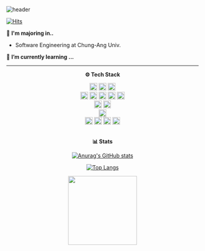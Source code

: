 ![header](https://capsule-render.vercel.app/api?type=waving&color=2679DCFF&section=header&text=Yujin's%20Github&animation=twinkling&height=190&fontSize=35&&fontColor=F7FAFFFF&&&fontAlignY=35&)

[![Hits](https://hits.seeyoufarm.com/api/count/incr/badge.svg?url=https%3A%2F%2Fgithub.com%2Fcausyj&count_bg=%237FAFEF&title_bg=%23555555&icon=waze.svg&icon_color=%23E7E7E7&title=visitor&edge_flat=false)](https://hits.seeyoufarm.com)  



🏫 **I'm majoring in..** 
+ Software Engineering at Chung-Ang Univ.

🌱 **I’m currently learning ...**

---
<div align="center">
<p><b>⚙️ Tech Stack</b></p>

<div>
    <img alt="html" src="https://ziadoua.github.io/m3-Markdown-Badges/badges/HTML/html1.svg" height="20px">
    <img alt="css" src="https://ziadoua.github.io/m3-Markdown-Badges/badges/CSS/css1.svg" height="20px">
    <img alt="tailwindcss" src="https://ziadoua.github.io/m3-Markdown-Badges/badges/TailwindCSS/tailwindcss2.svg" height="20px">
    
</br>
    <img alt="ts" src="https://ziadoua.github.io/m3-Markdown-Badges/badges/TypeScript/typescript1.svg" height="20px">
    <img alt="js" src="https://ziadoua.github.io/m3-Markdown-Badges/badges/Javascript/javascript3.svg"height="20px"> 
     <img alt="react" src="https://ziadoua.github.io/m3-Markdown-Badges/badges/React/react2.svg" height="20px">
     <img alt="next" src="https://ziadoua.github.io/m3-Markdown-Badges/badges/NextJS/nextjs1.svg" height="20px">
     <img alt="jest" src="https://ziadoua.github.io/m3-Markdown-Badges/badges/Jest/jest2.svg" height="20px">
     
</br>
     <img alt="flutter" src="https://ziadoua.github.io/m3-Markdown-Badges/badges/Flutter/flutter3.svg" height="20px">
     <img alt="firebase" src="https://ziadoua.github.io/m3-Markdown-Badges/badges/Firebase/firebase2.svg" height="20px">
     
</br>
      <img alt="docker" src="https://ziadoua.github.io/m3-Markdown-Badges/badges/Docker/docker1.svg" height="20px">
</br>    
     <img alt="git" src="https://ziadoua.github.io/m3-Markdown-Badges/badges/Git/git1.svg" height="20px">
     <img alt="github" src="https://ziadoua.github.io/m3-Markdown-Badges/badges/Github/github1.svg" height="20px">
    <img alt="figma" src="https://ziadoua.github.io/m3-Markdown-Badges/badges/Figma/figma1.svg" height="20px">
     <img alt="notion" src="https://ziadoua.github.io/m3-Markdown-Badges/badges/Notion/notion1.svg" height="20px">
</div>
</br>

<p><b>📊 Stats</b></p>

[![Anurag's GitHub stats](https://github-readme-stats-git-masterrstaa-rickstaa.vercel.app/api?username=causyj&&show_icons=true)](https://github.com/anuraghazra/github-readme-stats)

[![Top Langs](https://github-readme-stats.vercel.app/api/top-langs/?username=causyj&layout=compact)]([https://github.com/causyj/causyj)

<a href="https://github.com/causyj"><img align="center" style="height:180px" src="https://github-readme-stats.vercel.app/api/top-langs/?username=causyj&layout=compact&theme=nord&hide_border=true" /></a> 
</div>
